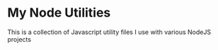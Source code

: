 # My Node Utilities
This is a collection of Javascript utility files I use with various NodeJS projects

